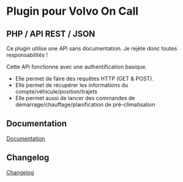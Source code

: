 # Plugin pour Volvo On Call
## PHP / API REST / JSON

Ce plugin utilise une API sans documentation.
Je rejète donc toutes responsabilités !

Cette APi fonctionne avec une authentification basique.
* Elle permet de faire des requêtes HTTP (GET & POST).
* Elle permet de récupérer les informations du compte/véhicule/position/trajets
* Elle permet aussi de lancer des commandes de démarrage/chauffage/planification de pré-climatisation

## Documentation
[Documentation](/blob/master/docs/fr_FR/documentation.md)
## Changelog
[Changelog](blob/master/docs/fr_FR/changelog.md)